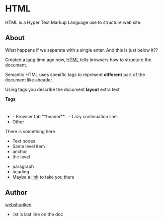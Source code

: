 # HTML

HTML is a Hyper Text Markup Language use to structure web site.

## About

What happens if we separate with a single enter.
And this is just below it??

Created a [long](url) time ago now, [HTML](url) tells browsers how to structure the document.

Semantic HTML uses spe**ci**fic tags to represent __different__ part of the document like aheader.

Using tags you describe the document **layout** extra text

**Tags**

- <h1></h1>
  - Browser tab **header** <title></title>. 
  - Lazy continuation line.
- Other

There is something here

* Text nodes
* Same level item
* anchor
* thir level

+ paragraph
+ heading
+ Maybe a [link](url) to take you there

## Author

[webshuriken](url)

- list is last line on the doc